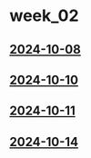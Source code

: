 # week_02 <!-- markmap: foldAll -->
## [2024-10-08](2024-10-08/2024-10-08.html)
## [2024-10-10](2024-10-10/2024-10-10.html)
## [2024-10-11](2024-10-11/2024-10-11.html)
## [2024-10-14](2024-10-14/2024-10-14.html)
